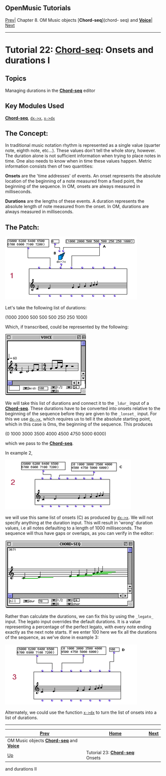 OpenMusic Tutorials  
---  
[Prev](tut.gen.22-27)| Chapter 8. OM Music objects [**Chord-seq**](chord-
seq) and [**Voice**](voice)| [Next](tut.gen.23)  
  
* * *

# Tutorial 22: [**Chord-seq**](chord-seq): Onsets and durations I

## Topics

Managing durations in the [**Chord-seq**](chord-seq) editor

## Key Modules Used

[ **Chord-seq**](chord-seq), [`dx->x`](dx-x), [`x->dx`](x-dx)

## The Concept:

In traditional music notation rhythm is represented as a single value (quarter
note, eighth note, etc...). These values don't tell the whole story, however.
The duration alone is not sufficient information when trying to place notes in
time. One also needs to know when in time these values happen. Metric
information consists then of two quantities:

 **Onsets** are the 'time addresses' of events. An onset represents the
absolute location of the beginning of a note measured from a fixed point, the
beginning of the sequence. In OM, onsets are always measured in milliseconds.

 **Durations** are the lengths of these events. A duration represents the
absolute length of note measured from the onset. In OM, durations are always
measured in milliseconds.

## The Patch:

![](figures/tutorials/general/22a.png)

Let's take the following list of durations:

(1000 2000 500 500 500 250 250 1000)

Which, if transcribed, could be represented by the following:

![](figures/tutorials/general/22b.png)

We will take this list of durations and connect it to the `_ldur_` input of a
[**Chord-seq**](chord-seq). These durations have to be converted into
onsets relative to the beginning of the sequence before they are given to the
`_lonset_` input. For this we use [`dx->x`](dx-x), which requires us to
tell it the absolute starting point, which in this case is 0ms, the beginning
of the sequence. This produces

(0 1000 3000 3500 4000 4500 4750 5000 6000)

which we pass to the [**Chord-seq**](chord-seq).

In example 2,

![](figures/tutorials/general/22c.png)

we will use this same list of onsets (C) as produced by [`dx->x`](dx-x).
We will not specify anything at the duration input. This will result in
'wrong' duration values, i.e all notes defaulting to a length of 1000
milliseconds. The sequence will thus have gaps or overlaps, as you can verify
in the editor:

![](figures/tutorials/general/22d.png)

Rather than calculate the durations, we can fix this by using the `_legato_`
input. The legato input overrides the default durations. It is a value
representing a percentage of the perfect legato, with every note ending
exactly as the next note starts. If we enter 100 here we fix all the durations
of the sequence, as we've done in example 3:

![](figures/tutorials/general/22e.png)

Alternately, we could use the function [`x->dx`](x-dx) to turn the list
of onsets into a list of durations.

* * *

[Prev](tut.gen.22-27)| [Home](index)| [Next](tut.gen.23)  
---|---|---  
OM Music objects [**Chord-seq**](chord-seq) and [**Voice**](voice)|
[Up](tut.gen.22-27)| Tutorial 23: [**Chord-seq**](chord-seq): Onsets
and durations II


